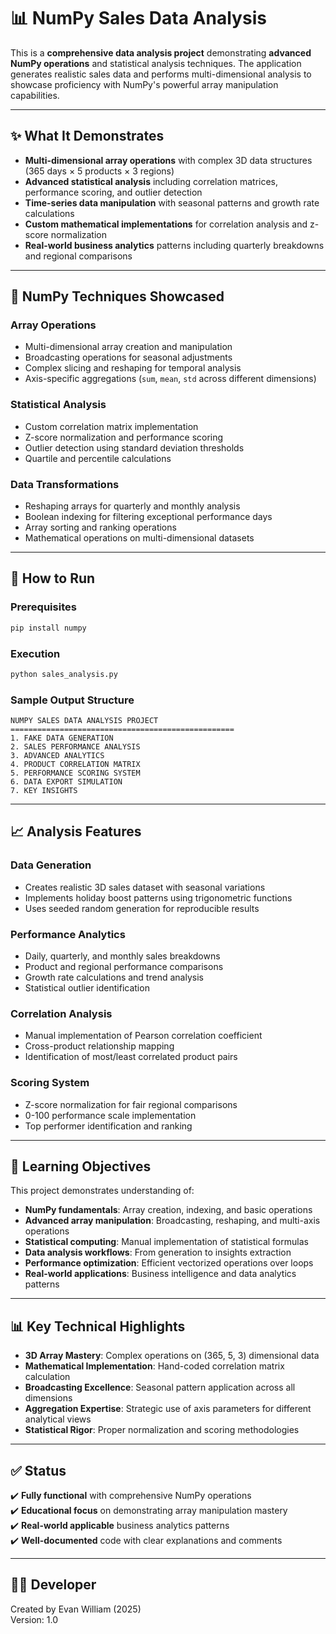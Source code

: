 # 📊 NumPy Sales Data Analysis

This is a **comprehensive data analysis project** demonstrating **advanced NumPy operations** and statistical analysis techniques. The application generates realistic sales data and performs multi-dimensional analysis to showcase proficiency with NumPy's powerful array manipulation capabilities.

---

## ✨ What It Demonstrates

- **Multi-dimensional array operations** with complex 3D data structures (365 days × 5 products × 3 regions)
- **Advanced statistical analysis** including correlation matrices, performance scoring, and outlier detection
- **Time-series data manipulation** with seasonal patterns and growth rate calculations
- **Custom mathematical implementations** for correlation analysis and z-score normalization
- **Real-world business analytics** patterns including quarterly breakdowns and regional comparisons

---

## 🔧 NumPy Techniques Showcased

### **Array Operations**
- Multi-dimensional array creation and manipulation
- Broadcasting operations for seasonal adjustments
- Complex slicing and reshaping for temporal analysis
- Axis-specific aggregations (`sum`, `mean`, `std` across different dimensions)

### **Statistical Analysis**
- Custom correlation matrix implementation
- Z-score normalization and performance scoring
- Outlier detection using standard deviation thresholds
- Quartile and percentile calculations

### **Data Transformations**
- Reshaping arrays for quarterly and monthly analysis
- Boolean indexing for filtering exceptional performance days
- Array sorting and ranking operations
- Mathematical operations on multi-dimensional datasets

---

## 🚀 How to Run

### **Prerequisites**
```bash
pip install numpy
```

### **Execution**
```bash
python sales_analysis.py
```

### **Sample Output Structure**
```
NUMPY SALES DATA ANALYSIS PROJECT
==================================================
1. FAKE DATA GENERATION
2. SALES PERFORMANCE ANALYSIS  
3. ADVANCED ANALYTICS
4. PRODUCT CORRELATION MATRIX
5. PERFORMANCE SCORING SYSTEM
6. DATA EXPORT SIMULATION
7. KEY INSIGHTS
```

---

## 📈 Analysis Features

### **Data Generation**
- Creates realistic 3D sales dataset with seasonal variations
- Implements holiday boost patterns using trigonometric functions
- Uses seeded random generation for reproducible results

### **Performance Analytics**
- Daily, quarterly, and monthly sales breakdowns
- Product and regional performance comparisons
- Growth rate calculations and trend analysis
- Statistical outlier identification

### **Correlation Analysis**
- Manual implementation of Pearson correlation coefficient
- Cross-product relationship mapping
- Identification of most/least correlated product pairs

### **Scoring System**
- Z-score normalization for fair regional comparisons
- 0-100 performance scale implementation
- Top performer identification and ranking

---

## 🎯 Learning Objectives

This project demonstrates understanding of:

- **NumPy fundamentals**: Array creation, indexing, and basic operations
- **Advanced array manipulation**: Broadcasting, reshaping, and multi-axis operations
- **Statistical computing**: Manual implementation of statistical formulas
- **Data analysis workflows**: From generation to insights extraction
- **Performance optimization**: Efficient vectorized operations over loops
- **Real-world applications**: Business intelligence and data analytics patterns

---

## 📊 Key Technical Highlights

- **3D Array Mastery**: Complex operations on (365, 5, 3) dimensional data
- **Mathematical Implementation**: Hand-coded correlation matrix calculation
- **Broadcasting Excellence**: Seasonal pattern application across all dimensions
- **Aggregation Expertise**: Strategic use of axis parameters for different analytical views
- **Statistical Rigor**: Proper normalization and scoring methodologies

---

## ✅ Status

✔️ **Fully functional** with comprehensive NumPy operations  
✔️ **Educational focus** on demonstrating array manipulation mastery  
✔️ **Real-world applicable** business analytics patterns  
✔️ **Well-documented** code with clear explanations and comments  

---
## 👨‍💻 Developer
Created by Evan William (2025)  
Version: 1.0
